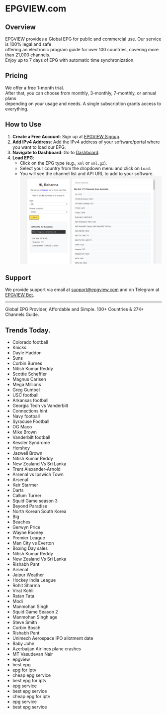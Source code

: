 # EPGVIEW.com



## Overview
EPGVIEW provides a Global EPG for public and commercial use. Our service is 100% legal and safe\
offering an electronic program guide for over 100 countries, covering more than 21,000 channels.\
Enjoy up to 7 days of EPG with automatic time synchronization.

## Pricing
We offer a free 1-month trial. \
After that, you can choose from monthly, 3-monthly, 7-monthly, or annual plans \
depending on your usage and needs. A single subscription grants access to everything.

## How to Use
1. **Create a Free Account**: Sign up at [EPGVIEW Signup](https://epgview.com/signup.php).
2. **Add IPv4 Address**: Add the IPv4 address of your software/portal where you want to load our EPG.
3. **Navigate to Dashboard**: Go to [Dashboard](https://epgview.com/dashboard.php).
4. **Load EPG**:
   - Click on the EPG type (e.g., `xml` or `xml.gz`).
   - Select your country from the dropdown menu and click on `Load`.
   - You will see the channel list and API URL to add to your software.
![EPGVIEW](img/dashboard.png)
## Support
We provide support via email at [support@epgview.com](mailto:support@epgview.com) and on Telegram at [EPGVIEW Bot](https://t.me/epgview_bot).

---

Global EPG Provider, Affordable and Simple. 100+ Countries & 27K+ Channels Guide.

## Trends Today.

- Colorado football
- Knicks
- Dayle Haddon
- Suns
- Corbin Burnes
- Nitish Kumar Reddy
- Scottie Scheffler
- Magnus Carlsen
- Mega Millions
- Greg Gumbel
- USC football
- Arkansas football
- Georgia Tech vs Vanderbilt
- Connections hint
- Navy football
- Syracuse Football
- OG Maco
- Mike Brown
- Vanderbilt football
- Kessler Syndrome
- Hershey
- Jazwell Brown
- Nitish Kumar Reddy
- New Zealand Vs Sri Lanka
- Trent Alexander-Arnold
- Arsenal vs Ipswich Town
- Arsenal
- Keir Starmer
- Darts
- Callum Turner
- Squid Game season 3
- Beyond Paradise
- North Korean South Korea
- Big
- Beaches
- Gerwyn Price
- Wayne Rooney
- Premier League
- Man City vs Everton
- Boxing Day sales
- Nitish Kumar Reddy
- New Zealand Vs Sri Lanka
- Rishabh Pant
- Arsenal
- Jaipur Weather
- Hockey India League
- Rohit Sharma
- Virat Kohli
- Ratan Tata
- Modi
- Manmohan Singh
- Squid Game Season 2
- Manmohan Singh age
- Steve Smith
- Corbin Bosch
- Rishabh Pant
- Unimech Aerospace IPO allotment date
- Baby John
- Azerbaijan Airlines plane crashes
- MT Vasudevan Nair
- epgview
- best epg
- epg for iptv
- cheap epg service
- best epg for iptv
- epg service
- best epg service
- cheap epg for iptv
- epg service
- best epg service
